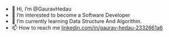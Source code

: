 - 👋 Hi, I’m @GauravHedau
- 👀 I’m interested to become a Software Developer
- 🌱 I’m currently learning Data Structure And Algorithm. 
- 📫 How to reach me [linkedin.com/in/gaurav-hedau-2332661a6](https://www.linkedin.com/public-profile/settings?lipi=urn%3Ali%3Apage%3Ad_flagship3_profile_self_edit_contact-info%3BJIviV3ynQwCKtH%2BoeBb%2F%2BQ%3D%3D)

